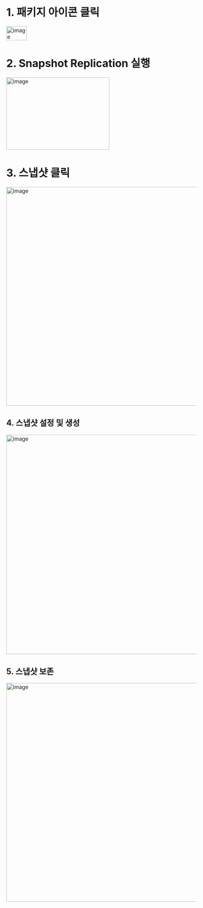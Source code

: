 # 1. 패키지 아이콘 클릭 

<img width="54" height="37" alt="image" src="https://github.com/user-attachments/assets/2a8116e9-86fc-4a01-b1ee-360ebdd88549" />

# 2. Snapshot Replication 실행 

<img width="273" height="192" alt="image" src="https://github.com/user-attachments/assets/ca82cd03-b8dd-4126-830c-c626b58216af" />


# 3. 스냅샷 클릭 

<img width="994" height="579" alt="image" src="https://github.com/user-attachments/assets/27cf4277-76f5-4fdf-8fb4-450987a24d8b" />

## 4. 스냅샷 설정 및 생성

<img width="699" height="581" alt="image" src="https://github.com/user-attachments/assets/615bce3c-235e-4c26-a8db-75e6b3fc20bd" />

## 5. 스냅샷 보존

<img width="681" height="579" alt="image" src="https://github.com/user-attachments/assets/d2027417-2e63-4e3c-8cb4-4a5589cf53be" />



